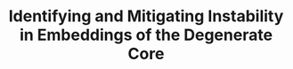---
title: "Identifying and Mitigating Instability in Embeddings of the Degenerate Core"
collection: publications
permalink: /publication/stable
paperurl: 'https://arxiv.org/abs/2205.10647'
citation: "<b>D. Liu</b> and T. Eliassi-Rad. 2022. <i>Identifying and Mitigating Instability in Embeddings of the Degenerate Core</i>. arXiv:2205.10647."
---